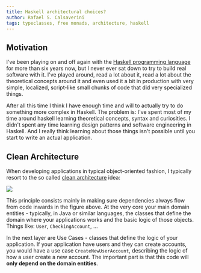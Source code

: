 ```yaml
---
title: Haskell architectural choices?
author: Rafael S. Calsaverini
tags: typeclasses, free monads, architecture, haskell
---
```


## Motivation

I've been playing on and off again with the [Haskell programming language][haskell] for more than six years now, but I never ever sat down to try to build real software with it. I've played around, read a lot about it, read a lot about the theoretical concepts around it and even used it a bit in production with very simple, localized, script-like small chunks of code that did very specialized things.

After all this time I think I have enough time and will to actually try to do something more complex in Haskell. The problem is: I've spent most of my time around haskell learning theoretical concepts, syntax and curiosities. I didn't spent any time learning design patterns and software engineering in Haskell. And I really think learning about those things isn't possible until you start to write an actual application.


## Clean Architecture

When developing applications in typical object-oriented fashion, I typically resort to the so called [clean architecture][clean-arch] idea:

![][clean-arch-img]

This principle consists mainly in making sure dependencies always flow from code inwards in the figure above. At the very core your main domain entities - typically, in Java or similar languages, the classes that define the domain where your applications works and the basic logic of those objects. Things like: `User`, `CheckingAccount`, ...

In the next layer are Use Cases - classes that define the logic of your application. If your application have users and they can create accounts, you would have a use case `CreateNewUserAccount`, describing the logic of how a user create a new account. The important part is that this code will **only depend on the domain entities**.



[haskell]: https://www.haskell.org/
[clean-arch]: https://8thlight.com/blog/uncle-bob/2012/08/13/the-clean-architecture.html
[clean-arch-img]: https://8thlight.com/blog/assets/posts/2012-08-13-the-clean-architecture/CleanArchitecture-8b00a9d7e2543fa9ca76b81b05066629.jpg

